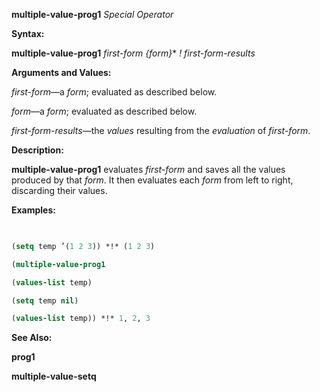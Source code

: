 **multiple-value-prog1** *Special Operator* 



**Syntax:** 



**multiple-value-prog1** *first-form \{form\}*\* *! first-form-results* 



**Arguments and Values:** 



*first-form*—a *form*; evaluated as described below. 



*form*—a *form*; evaluated as described below. 



*first-form-results*—the *values* resulting from the *evaluation* of *first-form*. 



**Description:** 



**multiple-value-prog1** evaluates *first-form* and saves all the values produced by that *form*. It then evaluates each *form* from left to right, discarding their values. 



**Examples:**
```lisp
 

(setq temp ’(1 2 3)) *!* (1 2 3) 

(multiple-value-prog1 

(values-list temp) 

(setq temp nil) 

(values-list temp)) *!* 1, 2, 3 


```
**See Also:** 



**prog1** 







 



 



**multiple-value-setq** 



